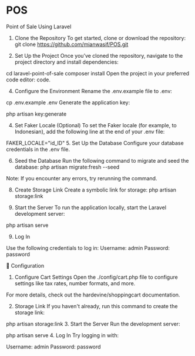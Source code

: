 # POS
Point of Sale Using Laravel

1. Clone the Repository
To get started, clone or download the repository:
git clone https://github.com/mianwasif/POS.git

2. Set Up the Project
Once you’ve cloned the repository, navigate to the project directory and install dependencies:


cd laravel-point-of-sale
composer install
Open the project in your preferred code editor:
code.


4. Configure the Environment
Rename the .env.example file to .env:


cp .env.example .env
Generate the application key:


php artisan key:generate


4. Set Faker Locale (Optional)
To set the Faker locale (for example, to Indonesian), add the following line at the end of your .env file:


FAKER_LOCALE="id_ID"
5. Set Up the Database
Configure your database credentials in the .env file.



6. Seed the Database
Run the following command to migrate and seed the database:
php artisan migrate:fresh --seed


Note: If you encounter any errors, try rerunning the command.



8. Create Storage Link
Create a symbolic link for storage:
php artisan storage:link


8. Start the Server
To run the application locally, start the Laravel development server:



php artisan serve


9. Log In

Use the following credentials to log in:
Username: admin
Password: password


🚀 Configuration
1. Configure Cart Settings
Open the ./config/cart.php file to configure settings like tax rates, number formats, and more.

For more details, check out the hardevine/shoppingcart documentation.

2. Storage Link
If you haven't already, run this command to create the storage link:

php artisan storage:link
3. Start the Server
Run the development server:

php artisan serve
4. Log In
Try logging in with:

Username: admin
Password: password
